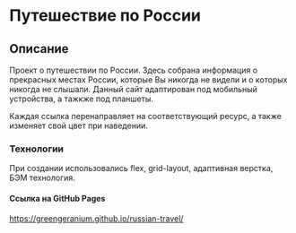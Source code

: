 # Путешествие по России

##  Описание

Проект о путешествии по России. Здесь собрана информация о прекрасных местах России, которые Вы никогда не видели и о которых никогда не слышали. Данный сайт адаптирован под мобильный устройства, а тажкже под планшеты.

Каждая ссылка перенаправляет на соответствующий ресурс, а также изменяет свой цвет при наведении. 

### Технологии

При создании использовались flex, grid-layout, адаптивная верстка, БЭМ технология.

#### Ссылка на GitHub Pages

https://greengeranium.github.io/russian-travel/